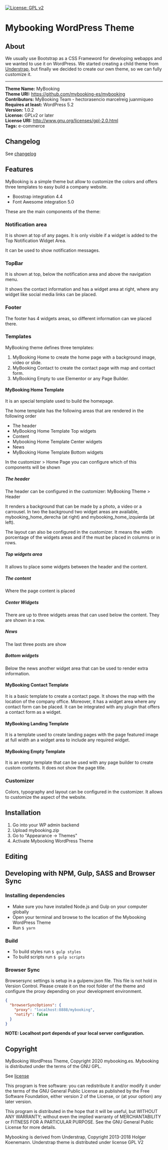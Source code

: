 [![License: GPL v2](https://img.shields.io/badge/License-GPL%20v2-blue.svg)](http://www.gnu.org/licenses/gpl-2.0.html)

# Mybooking WordPress Theme

## About

We usually use Bootstrap as a CSS Frameword for developing webapps and we wanted to use it on WordPress. 
We started creating a child theme from [Understrap](https://github.com/understrap/understrap), but finally we decided to create our own
theme, so we can fully customize it. 

---

**Theme Name:** MyBooking  
**Theme URI:** https://github.com/mybooking-es/mybooking  
**Contributors:** MyBooking Team - hectorasencio marcelreig juanmiqueo 
**Requires at least:** WordPress 5.2  
**Version:** 1.0.2  
**License:** GPLv2 or later  
**License URI:** http://www.gnu.org/licenses/gpl-2.0.html  
**Tags:** e-commerce

## Changelog

See [changelog](CHANGELOG.md)

## Features

MyBooking is a simple theme but allow to customize the colors and offers three
templates to easy build a company website.

- Boostrap integration 4.4
- Font Awesome integration 5.0

These are the main components of the theme:

### Notification area

It is shown at top of any pages. It is only visible if a widget is added to the
Top Notification Widget Area.

It can be used to show notification messages.

### TopBar

It is shown at top, below the notification area and above the navigation menu.

It shows the contact information and has a widget area at right, where any widget
like social media links can be placed. 

### Footer

The footer has 4 widgets areas, so different information can we placed there.

### Templates

MyBooking theme defines three templates:

1. MyBooking Home to create the home page with a background image, video or slide.
2. MyBooking Contact to create the contact page with map and contact form.
3. MyBooking Empty to use Elementor or any Page Builder.

#### MyBooking Home Template

It is an special template used to build the homepage. 

The home template has the following areas that are rendered in the following order

- The header
- MyBooking Home Template Top widgets
- Content 
- Mybooking Home Template Center widgets
- News
- MyBooking Home Template Bottom widgets

In the customizer > Home Page you can configure which of this components will be shown

##### The header

The header can be configured in the customizer: MyBooking Theme > Header

It renders a background that can be made by a photo, a video or a carrousel.
In two the background two widget areas are available, mybooking_home_derecha (at right)
and mybooking_home_izquierda (at left). 

The layout can also be configured in the customizer. It means the width porcentage
of the widgets areas and if the must be placed in columns or in rows.

##### Top widgets area

It allows to place some widgets between the header and the content.

##### The content

Where the page content is placed

##### Center Widgets

There are up to three widgets areas that can used below the content. They are shown in
a row.

##### News

The last three posts are show

##### Bottom widgets

Below the news another widget area that can be used to render extra information.

#### MyBooking Contact Template

It is a basic template to create a contact page. It shows the map with the location
of the company office. Moreover, it has a widget area where any contact form can
be placed. It can be integrated with any plugin that offers a contact form as a
widget.

#### MyBooking Landing Template

It is a template used to create landing pages with the page featured image at full
width an a widget area to include any required widget.

#### MyBooking Empty Template

It is an empty template that can be used with any page builder to create custom contents.
It does not show the page title.

### Customizer

Colors, typography and layout can be configured in the customizer. It allows to 
customize the aspect of the website.

## Installation

1. Go into your WP admin backend
2. Upload mybooking.zip
3. Go to "Appearance -> Themes"
4. Activate Mybooking WordPress Theme

## Editing

## Developing with NPM, Gulp, SASS and Browser Sync

### Installing dependencies

- Make sure you have installed Node.js and Gulp on your computer globally
- Open your terminal and browse to the location of the Mybooking WordPress Theme
- Run `$ yarn`

### Build

- To build styles run `$ gulp styles`
- To build scripts run `$ gulp scripts`

### Browser Sync

Browsersync settings is setup in a gulpenv.json file. This file is not hold in Version Control. Please create it on the root folder of the theme and configure the proxy depending on your development environment.

```json
{
  "browserSyncOptions": {
    "proxy": "localhost:8888/mybooking",
    "notify": false
  }
}
```
**NOTE: Localhost port depends of your local server configuration.**

## Copyright 

MyBooking WordPress Theme, Copyright 2020 mybooking.es. Mybooking is distributed under the terms of the GNU GPL.

See [license](LICENSE.md)

This program is free software: you can redistribute it and/or modify it under the terms of the GNU General Public License as published by the Free Software Foundation, either version 2 of the License, or (at your option) any later version.

This program is distributed in the hope that it will be useful, but WITHOUT ANY WARRANTY; without even the implied warranty of MERCHANTABILITY or FITNESS FOR A PARTICULAR PURPOSE. See the GNU General Public License for more details.

Mybooking is derived from Understrap, Copyright 2013-2018 Holger Koenemann. Understrap theme is distributed under license GPL V2

